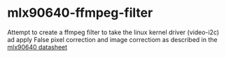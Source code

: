 # mlx90640-ffmpeg-filter

Attempt to create a ffmpeg filter to take the linux kernel driver (video-i2c) ad apply False pixel correction and image correctiom as described in the [mlx90640 datasheet](https://www.melexis.com/-/media/files/documents/datasheets/mlx90640-datasheet-melexis.pdf)
